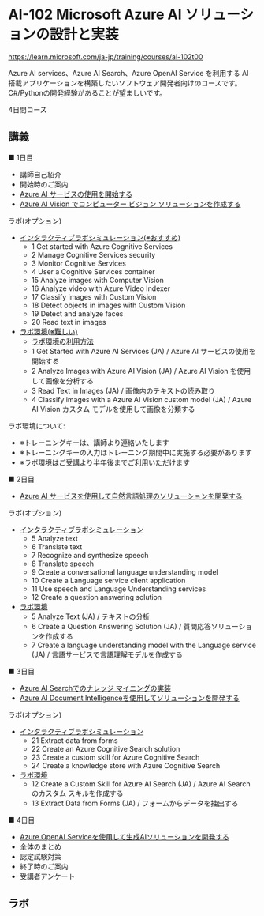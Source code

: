 # AI-102 Microsoft Azure AI ソリューションの設計と実装

https://learn.microsoft.com/ja-jp/training/courses/ai-102t00

Azure AI services、Azure AI Search、Azure OpenAI Service を利用する AI 搭載アプリケーションを構築したいソフトウェア開発者向けのコースです。C#/Pythonの開発経験があることが望ましいです。

4日間コース

## 講義

■ 1日目

- 講師自己紹介
- 開始時のご案内
- [Azure AI サービスの使用を開始する](lp01.md)
- [Azure AI Vision でコンピューター ビジョン ソリューションを作成する](../AI-3004-vision/AI-102.md)

ラボ(オプション)
- [インタラクティブラボシミュレーション(※おすすめ)](https://mslabs.cloudguides.com/guides/AI-102%20Lab%20Simulations%20-%20Designing%20and%20implementing%20a%20Microsoft%20Azure%20AI%20solution)
  - 1 Get started with Azure Cognitive Services
  - 2 Manage Cognitive Services security
  - 3 Monitor Cognitive Services
  - 4 User a Cognitive Services container
  - 15 Analyze images with Computer Vision
  - 16 Analyze video with Azure Video Indexer
  - 17 Classify images with Custom Vision
  - 18 Detect objects in images with Custom Vision
  - 19 Detect and analyze faces
  - 20 Read text in images
- [ラボ環境(※難しい)](https://esi.learnondemand.net/User/Login)
  - [ラボ環境の利用方法](../ラボ環境の利用方法.pdf)
  - 1 Get Started with Azure AI Services (JA) / Azure AI サービスの使用を開始する
  - 2 Analyze Images with Azure AI Vision (JA) / Azure AI Vision を使用して画像を分析する
  - 3 Read Text in Images (JA) / 画像内のテキストの読み取り
  - 4 Classify images with a Azure AI Vision custom model (JA) / Azure AI Vision カスタム モデルを使用して画像を分類する

ラボ環境について:
- ※トレーニングキーは、講師より連絡いたします
- ※トレーニングキーの入力はトレーニング期間中に実施する必要があります
- ※ラボ環境はご受講より半年後までご利用いただけます

■ 2日目

- [Azure AI サービスを使用して自然言語処理のソリューションを開発する](../AI-3003-nlp/AI-102.md)

ラボ(オプション)

- [インタラクティブラボシミュレーション](https://mslabs.cloudguides.com/guides/AI-102%20Lab%20Simulations%20-%20Designing%20and%20implementing%20a%20Microsoft%20Azure%20AI%20solution)
  - 5 Analyze text
  - 6 Translate text
  - 7 Recognize and synthesize speech
  - 8 Translate speech
  - 9 Create a conversational language understanding model
  - 10 Create a Language service client application
  - 11 Use speech and Language Understanding services
  - 12 Create a question answering solution
- [ラボ環境](https://esi.learnondemand.net/User/Login)
  - 5 Analyze Text (JA) / テキストの分析
  - 6 Create a Question Answering Solution (JA) / 質問応答ソリューションを作成する
  - 7 Create a language understanding model with the Language service (JA) / 言語サービスで言語理解モデルを作成する

■ 3日目

- [Azure AI Searchでのナレッジ マイニングの実装](../AI-102/lp11.md)
- [Azure AI Document Intelligenceを使用してソリューションを開発する](../AI-3002-document-intelligence/AI-102.md)

ラボ(オプション)
- [インタラクティブラボシミュレーション](https://mslabs.cloudguides.com/guides/AI-102%20Lab%20Simulations%20-%20Designing%20and%20implementing%20a%20Microsoft%20Azure%20AI%20solution)
  - 21 Extract data from forms
  - 22 Create an Azure Cognitive Search solution
  - 23 Create a custom skill for Azure Cognitive Search
  - 24 Create a knowledge store with Azure Cognitive Search
- [ラボ環境](https://esi.learnondemand.net/User/Login)
  - 12 Create a Custom Skill for Azure AI Search (JA) / Azure AI Search のカスタム スキルを作成する
  - 13 Extract Data from Forms (JA) / フォームからデータを抽出する

■ 4日目

- [Azure OpenAI Serviceを使用して生成AIソリューションを開発する](../AI-050-2024/AI-102.md)
- 全体のまとめ
- 認定試験対策
- 終了時のご案内
- 受講者アンケート

## ラボ

